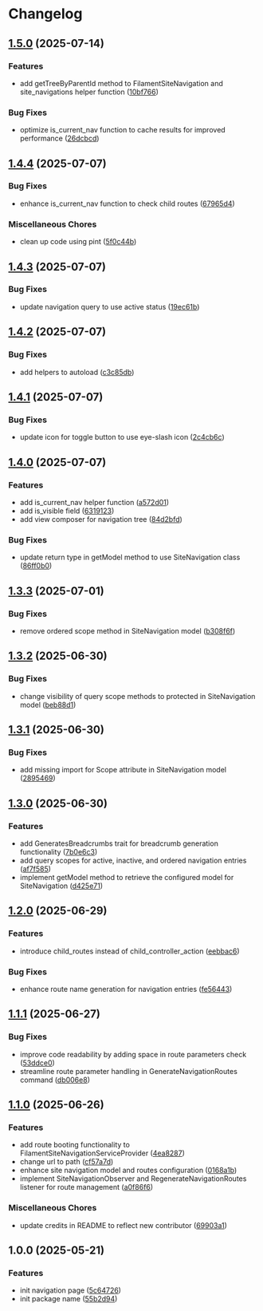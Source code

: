 # Changelog

## [1.5.0](https://github.com/rectitude-open/filament-site-navigation/compare/v1.4.4...v1.5.0) (2025-07-14)


### Features

* add getTreeByParentId method to FilamentSiteNavigation and site_navigations helper function ([10bf766](https://github.com/rectitude-open/filament-site-navigation/commit/10bf76610917ae80ff6f2a96b342b86d0d6e7d37))


### Bug Fixes

* optimize is_current_nav function to cache results for improved performance ([26dcbcd](https://github.com/rectitude-open/filament-site-navigation/commit/26dcbcd84b0ab30fc5844ef412e354ae84e5395f))

## [1.4.4](https://github.com/rectitude-open/filament-site-navigation/compare/v1.4.3...v1.4.4) (2025-07-07)


### Bug Fixes

* enhance is_current_nav function to check child routes ([67965d4](https://github.com/rectitude-open/filament-site-navigation/commit/67965d4a5a0f0e6191c815021a0f6fbeed68d8b5))


### Miscellaneous Chores

* clean up code using pint ([5f0c44b](https://github.com/rectitude-open/filament-site-navigation/commit/5f0c44ba877c78a0b2a01014f11946af2ff4bc56))

## [1.4.3](https://github.com/rectitude-open/filament-site-navigation/compare/v1.4.2...v1.4.3) (2025-07-07)


### Bug Fixes

* update navigation query to use active status ([19ec61b](https://github.com/rectitude-open/filament-site-navigation/commit/19ec61b5520c5d25085b9df96dc297d9a584414d))

## [1.4.2](https://github.com/rectitude-open/filament-site-navigation/compare/v1.4.1...v1.4.2) (2025-07-07)


### Bug Fixes

* add helpers to autoload ([c3c85db](https://github.com/rectitude-open/filament-site-navigation/commit/c3c85db441ed106d922f0bc64a648bef63e618d6))

## [1.4.1](https://github.com/rectitude-open/filament-site-navigation/compare/v1.4.0...v1.4.1) (2025-07-07)


### Bug Fixes

* update icon for toggle button to use eye-slash icon ([2c4cb6c](https://github.com/rectitude-open/filament-site-navigation/commit/2c4cb6c705b5644049b8c01ee3a22d263bebb383))

## [1.4.0](https://github.com/rectitude-open/filament-site-navigation/compare/v1.3.3...v1.4.0) (2025-07-07)


### Features

* add is_current_nav helper function ([a572d01](https://github.com/rectitude-open/filament-site-navigation/commit/a572d010a16106c0ec48b62a8152a0c257d3c996))
* add is_visible field ([6319123](https://github.com/rectitude-open/filament-site-navigation/commit/63191239aa6ced3d818f6f56c31a3feb96ecd90f))
* add view composer for navigation tree ([84d2bfd](https://github.com/rectitude-open/filament-site-navigation/commit/84d2bfdfbe1215ba40fa8f5531dbba6b469575e2))


### Bug Fixes

* update return type in getModel method to use SiteNavigation class ([86ff0b0](https://github.com/rectitude-open/filament-site-navigation/commit/86ff0b07174659fa966678be10f2d393049dd9f8))

## [1.3.3](https://github.com/rectitude-open/filament-site-navigation/compare/v1.3.2...v1.3.3) (2025-07-01)


### Bug Fixes

* remove ordered scope method in SiteNavigation model ([b308f6f](https://github.com/rectitude-open/filament-site-navigation/commit/b308f6f3d58dd4587095ec99fd34ae2e7a557112))

## [1.3.2](https://github.com/rectitude-open/filament-site-navigation/compare/v1.3.1...v1.3.2) (2025-06-30)


### Bug Fixes

* change visibility of query scope methods to protected in SiteNavigation model ([beb88d1](https://github.com/rectitude-open/filament-site-navigation/commit/beb88d14acd97686780f7871a465ffff5fcc0f93))

## [1.3.1](https://github.com/rectitude-open/filament-site-navigation/compare/v1.3.0...v1.3.1) (2025-06-30)


### Bug Fixes

* add missing import for Scope attribute in SiteNavigation model ([2895469](https://github.com/rectitude-open/filament-site-navigation/commit/2895469c59eecf4f5254bfe737348f573c167d78))

## [1.3.0](https://github.com/rectitude-open/filament-site-navigation/compare/v1.2.0...v1.3.0) (2025-06-30)


### Features

* add GeneratesBreadcrumbs trait for breadcrumb generation functionality ([7b0e6c3](https://github.com/rectitude-open/filament-site-navigation/commit/7b0e6c330f48d48110b8df147b43fb4d30fd240c))
* add query scopes for active, inactive, and ordered navigation entries ([af7f585](https://github.com/rectitude-open/filament-site-navigation/commit/af7f5852962bcdcef98b19da706375b088171ff7))
* implement getModel method to retrieve the configured model for SiteNavigation ([d425e71](https://github.com/rectitude-open/filament-site-navigation/commit/d425e710b7fc7bbd113e31ab890c5c53694f2aa8))

## [1.2.0](https://github.com/rectitude-open/filament-site-navigation/compare/v1.1.1...v1.2.0) (2025-06-29)


### Features

* introduce child_routes instead of child_controller_action ([eebbac6](https://github.com/rectitude-open/filament-site-navigation/commit/eebbac6bb44d4b7fe80721037111ab07c7fa08b2))


### Bug Fixes

* enhance route name generation for navigation entries ([fe56443](https://github.com/rectitude-open/filament-site-navigation/commit/fe5644326c28364c680834cc26a584a051409a5a))

## [1.1.1](https://github.com/rectitude-open/filament-site-navigation/compare/v1.1.0...v1.1.1) (2025-06-27)


### Bug Fixes

* improve code readability by adding space in route parameters check ([53ddce0](https://github.com/rectitude-open/filament-site-navigation/commit/53ddce05cd59584c001622eb7466015dd579816d))
* streamline route parameter handling in GenerateNavigationRoutes command ([db006e8](https://github.com/rectitude-open/filament-site-navigation/commit/db006e87d862aa1463843cee6816fef48a674834))

## [1.1.0](https://github.com/rectitude-open/filament-site-navigation/compare/v1.0.0...v1.1.0) (2025-06-26)


### Features

* add route booting functionality to FilamentSiteNavigationServiceProvider ([4ea8287](https://github.com/rectitude-open/filament-site-navigation/commit/4ea8287f08ad4cb5615da9864f5bee86024e87f5))
* change url to path ([cf57a7d](https://github.com/rectitude-open/filament-site-navigation/commit/cf57a7d2ac78d8fb97faaa423bee08f29128a9a6))
* enhance site navigation model and routes configuration ([0168a1b](https://github.com/rectitude-open/filament-site-navigation/commit/0168a1bfe7faff6310c5b3b413932571a354fe20))
* implement SiteNavigationObserver and RegenerateNavigationRoutes listener for route management ([a0f86f6](https://github.com/rectitude-open/filament-site-navigation/commit/a0f86f68fcef9e7096b20686afb0e92523dab815))


### Miscellaneous Chores

* update credits in README to reflect new contributor ([69903a1](https://github.com/rectitude-open/filament-site-navigation/commit/69903a1425ed4ec481a2a0d0294a7381c6c3707c))

## 1.0.0 (2025-05-21)


### Features

* init navigation page ([5c64726](https://github.com/rectitude-open/filament-site-navigation/commit/5c6472625ccbdbd7ad8b62d4af7acbda690a74e4))
* init package name ([55b2d94](https://github.com/rectitude-open/filament-site-navigation/commit/55b2d9460e4ad946be4b24df4d7b4da536c92cb9))
